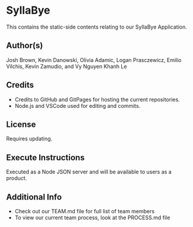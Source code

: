 # SyllaBye
This contains the static-side contents relating to our SyllaBye Application.

## Author(s)
Josh Brown, Kevin Danowski, Olivia Adamic, Logan Prasczewicz, Emilio Vilchis, Kevin Zamudio, and Vy Nguyen Khanh Le

## Credits
- Credits to GitHub and GitPages for hosting the current repositories.
- Node.js and VSCode used for editing and commits.

## License
Requires updating.

## Execute Instructions
Executed as a Node JSON server and will be available to users as a product.

## Additional Info 
- Check out our TEAM.md file for full list of team members
- To view our current team process, look at the PROCESS.md file

